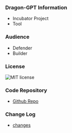 ### Dragon-GPT Information
* <i class="fas fa-egg" style="color:#233e81;"></i> Incubator Project
* <i class="fas fa-tools" style="color:#233e81;"></i> Tool

### Audience

* <i class="fas fa-hammer" style="color:#233e81;"></i> Defender
* <i class="fas fa-toolbox" style="color:#233e81;"></i> Builder

### License

<img src="https://img.shields.io/badge/license-MIT-green" alt="MIT license">

### Code Repository
* [Github Repo](https://github.com/LuizBoina/dragon-gpt)

### Change Log
* [changes](https://owasp.org/www-project-dragon-gpt/#changelog)

